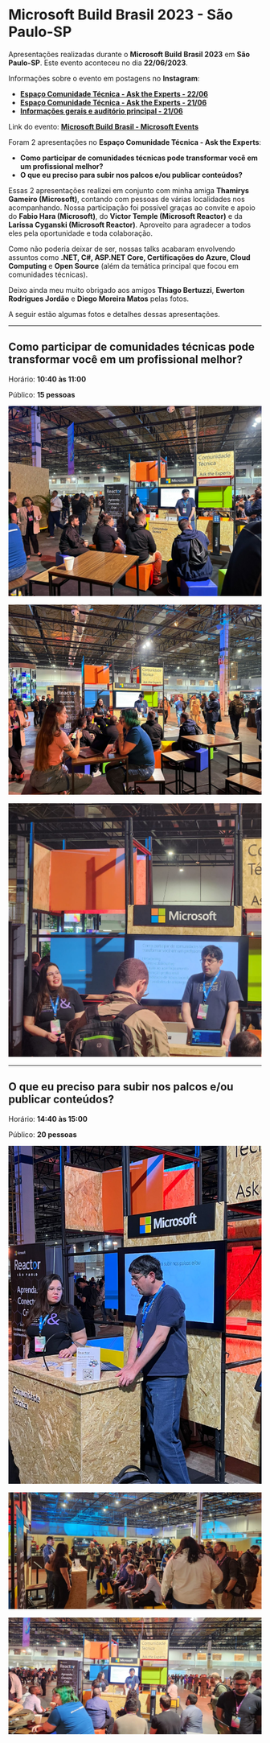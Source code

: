 # Microsoft Build Brasil 2023 - São Paulo-SP
Apresentações realizadas durante o **Microsoft Build Brasil 2023** em **São Paulo-SP**. Este evento aconteceu no dia **22/06/2023**.

Informações sobre o evento em postagens no **Instagram**:

- [**Espaço Comunidade Técnica - Ask the Experts - 22/06**](https://www.instagram.com/p/Cty0rZDgdWF/)
- [**Espaço Comunidade Técnica - Ask the Experts - 21/06**](https://www.instagram.com/p/CtxG6rFAh2E/)
- [**Informações gerais e auditório principal - 21/06**](https://www.instagram.com/p/CtwXy0rAqr7/)

Link do evento: [**Microsoft Build Brasil - Microsoft Events**](https://msevents.microsoft.com/event?id=2695088650&amp;wt.mc_id=AID3058360_QSG_SCL_643461)

Foram 2 apresentações no **Espaço Comunidade Técnica - Ask the Experts**:
- **Como participar de comunidades técnicas pode transformar você em um profissional melhor?**
- **O que eu preciso para subir nos palcos e/ou publicar conteúdos?**

Essas 2 apresentações realizei em conjunto com minha amiga **Thamirys Gameiro (Microsoft)**, contando com pessoas de várias localidades nos acompanhando. Nossa participação foi possível graças ao convite e apoio do **Fabio Hara (Microsoft)**, do **Victor Temple (Microsoft Reactor)** e da **Larissa Cyganski (Microsoft Reactor)**. Aproveito para agradecer a todos eles pela oportunidade e toda colaboração.

Como não poderia deixar de ser, nossas talks acabaram envolvendo assuntos como **.NET, C#, ASP.NET Core, Certificações do Azure, Cloud Computing** e **Open Source** (além da temática principal que focou em comunidades técnicas).

Deixo ainda meu muito obrigado aos amigos **Thiago Bertuzzi**, **Ewerton Rodrigues Jordão** e **Diego Moreira Matos** pelas fotos.

A seguir estão algumas fotos e  detalhes dessas apresentações.

---

## Como participar de comunidades técnicas pode transformar você em um profissional melhor?

Horário: **10:40 às 11:00**

Público: **15 pessoas**

![Palestra 2-1](img/Talk01/c-32.jpg)

![Palestra 2-2](img/Talk01/c-25.jpg)

![Palestra 2-3](img/Talk01/c-04.jpg)

---

## O que eu preciso para subir nos palcos e/ou publicar conteúdos?

Horário: **14:40 às 15:00**

Público: **20 pessoas**

![Palestra 2-1](img/Talk02/c-43.jpg)

![Palestra 2-2](img/Talk02/c-53.jpg)

![Palestra 2-3](img/Talk02/c-58.jpg)